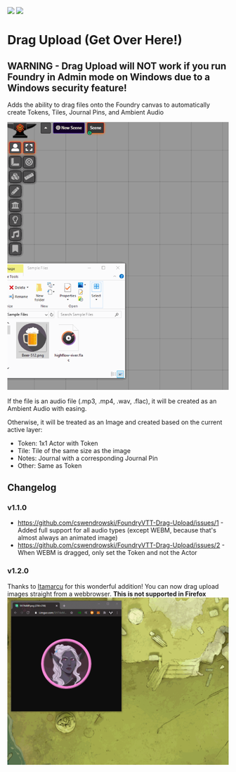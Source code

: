 ![](https://img.shields.io/badge/Foundry-v0.6.2-informational)
[![](https://img.shields.io/badge/Buy%20Me%20A%20Coffee-%243-orange)](https://www.buymeacoffee.com/T2tZvWJ)

# Drag Upload (Get Over Here!)

## WARNING - Drag Upload will NOT work if you run Foundry in Admin mode on Windows due to a Windows security feature!

Adds the ability to drag files onto the Foundry canvas to automatically create Tokens, Tiles, Journal Pins, and Ambient Audio

![](./dragupload.gif)

If the file is an audio file (.mp3, .mp4, .wav, .flac), it will be created as an Ambient Audio with easing.

Otherwise, it will be treated as an Image and created based on the current active layer:

* Token: 1x1 Actor with Token
* Tile: Tile of the same size as the image
* Notes: Journal with a corresponding Journal Pin
* Other: Same as Token


## Changelog

### v1.1.0
* https://github.com/cswendrowski/FoundryVTT-Drag-Upload/issues/1 - Added full support for all audio types (except WEBM, because that's almost always an animated image)
* https://github.com/cswendrowski/FoundryVTT-Drag-Upload/issues/2 - When WEBM is dragged, only set the Token and not the Actor

### v1.2.0
Thanks to [Itamarcu](https://github.com/itamarcu) for this wonderful addition!
You can now drag upload images straight from a webbrowser. **This is not supported in Firefox**
![](./draguploadfromweb.gif)
